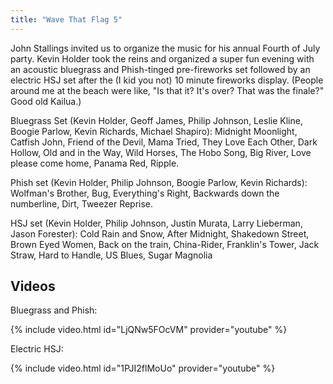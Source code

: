 ```yaml
---
title: "Wave That Flag 5"
---
```


John Stallings invited us to organize the music for his annual Fourth of July party. Kevin Holder took the reins and organized a super fun evening with an acoustic bluegrass and Phish-tinged pre-fireworks set followed by an electric HSJ set after the (I kid you not) 10 minute fireworks display. (People around me at the beach were like, "Is that it? It's over? That was the finale?" Good old Kailua.)

Bluegrass Set (Kevin Holder, Geoff James, Philip Johnson, Leslie Kline, Boogie Parlow,  Kevin Richards, Michael Shapiro): Midnight Moonlight, Catfish John, Friend of the Devil, Mama Tried, They Love Each Other, Dark Hollow, Old and in the Way, Wild Horses, The Hobo Song, Big River, Love please come home, Panama Red, Ripple.

Phish set (Kevin Holder, Philip Johnson, Boogie Parlow, Kevin Richards): Wolfman's Brother, Bug, Everything's Right, Backwards down the numberline, Dirt, Tweezer Reprise.

HSJ set (Kevin Holder, Philip Johnson, Justin Murata, Larry Lieberman, Jason Forester): Cold Rain and Snow, After Midnight, Shakedown Street, Brown Eyed Women, Back on the train, China-Rider, Franklin's Tower, Jack Straw, Hard to Handle, US Blues, Sugar Magnolia

## Videos

Bluegrass and Phish:

{% include video.html id="LjQNw5FOcVM" provider="youtube" %}

Electric HSJ:

{% include video.html id="1PJI2flMoUo" provider="youtube" %}

